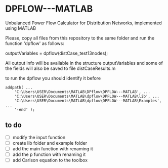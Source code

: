 # DPFLOW---MATLAB
Unbalanced Power Flow Calculator for Distribution Networks, implemented using MATLAB

Please, copy all files from this repository to the same folder and run the function 'dpflow' as follows:

outputVariables = dpflow(distCase_test13nodes);

All output info will be available in the structure outputVariables and some of the fields will also be saved to file distCaseResults.m


to run the dpflow you should identify it before 

    addpath( ...
        'C:\Users\USER\Documents\MATLAB\DPflow\DPFLOW---MATLAB', ...
        'C:\Users\USER\Documents\MATLAB\dpflow\DPFLOW---MATLAB\lib', ...
        'C:\Users\USER\Documents\MATLAB\dpflow\DPFLOW---MATLAB\Examples', ...
        '-end' );

## to do
- [ ] modify the input function
- [ ] create lib folder and example folder
- [ ] add the main function with renaming it
- [ ] add the p function with renaming it 
- [ ] add Carlson equation to the toolbox 